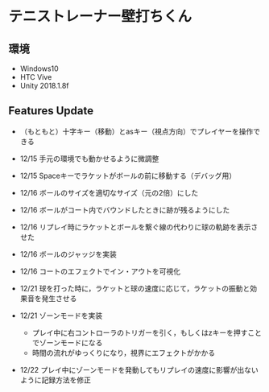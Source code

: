 # テニストレーナー壁打ちくん

## 環境
- Windows10
- HTC Vive
- Unity 2018.1.8f

## Features Update
- （もともと）十字キー（移動）とasキー（視点方向）でプレイヤーを操作できる

- 12/15 手元の環境でも動かせるように微調整
- 12/15 Spaceキーでラケットがボールの前に移動する（デバッグ用）
- 12/16 ボールのサイズを適切なサイズ（元の2倍）にした
- 12/16 ボールがコート内でバウンドしたときに跡が残るようにした
- 12/16 リプレイ時にラケットとボールを繋ぐ線の代わりに球の軌跡を表示させた
- 12/16 ボールのジャッジを実装
- 12/16 コートのエフェクトでイン・アウトを可視化
- 12/21 球を打った時に，ラケットと球の速度に応じて，ラケットの振動と効果音を発生させる
- 12/21 ゾーンモードを実装
    - プレイ中に右コントローラのトリガーを引く，もしくはzキーを押すことでゾーンモードになる
    - 時間の流れがゆっくりになり，視界にエフェクトがかかる
- 12/22 プレイ中にゾーンモードを発動してもリプレイの速度に影響が出ないように記録方法を修正
